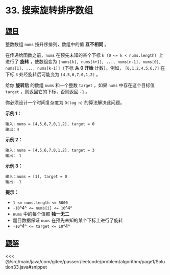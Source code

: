 # 33. 搜索旋转排序数组

## [题目](https://leetcode.cn/problems/search-in-rotated-sorted-array/)
整数数组 `nums` 按升序排列，数组中的值 **互不相同** 。

在传递给函数之前，`nums` 在预先未知的某个下标 `k`（`0 <= k < nums.length`）上进行了 **旋转** ，使数组变为 `[nums[k], nums[k+1], ..., nums[n-1], nums[0], nums[1], ..., nums[k-1]]`（下标 **从 0 开始** 计数）。例如， `[0,1,2,4,5,6,7]` 在下标 `3` 处经旋转后可能变为 `[4,5,6,7,0,1,2]` 。

给你 **旋转后** 的数组 `nums` 和一个整数 `target` ，如果 `nums` 中存在这个目标值 `target` ，则返回它的下标，否则返回 `-1` 。

你必须设计一个时间复杂度为 `O(log n)` 的算法解决此问题。

**示例 1：**

    输入：nums = [4,5,6,7,0,1,2], target = 0
    输出：4

**示例 2：**

    输入：nums = [4,5,6,7,0,1,2], target = 3
    输出：-1

**示例 3：**

```
输入：nums = [1], target = 0
输出：-1
```

**提示：**

* `1 <= nums.length <= 5000`
* `-10`^4^` <= nums[i] <= 10`^4^
* `nums` 中的每个值都 **独一无二**
* 题目数据保证 `nums` 在预先未知的某个下标上进行了旋转
* `-10`^4^` <= target <= 10`^4^


## [题解](https://github.com/PasseRR/JavaLeetCode/blob/master/src/main/java/com/gitee/passerr/leetcode/problem/algorithm/page1/Solution33.java)

<<< @/src/main/java/com/gitee/passerr/leetcode/problem/algorithm/page1/Solution33.java#snippet
